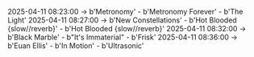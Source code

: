2025-04-11 08:23:00 -> b'Metronomy' - b'Metronomy Forever' - b'The Light'
2025-04-11 08:27:00 -> b'New Constellations' - b'Hot Blooded {slow//reverb}' - b'Hot Blooded {slow//reverb}'
2025-04-11 08:32:00 -> b'Black Marble' - b"It's Immaterial" - b'Frisk'
2025-04-11 08:36:00 -> b'Euan Ellis' - b'In Motion' - b'Ultrasonic'
